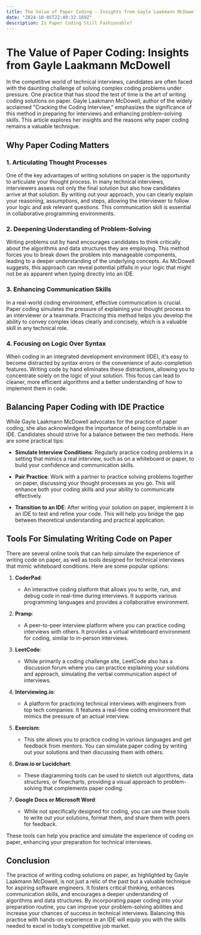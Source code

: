 ```yaml
---
title: The Value of Paper Coding - Insights from Gayle Laakmann McDowell
date: "2024-10-05T22:40:32.169Z"
description: Is Paper Coding Still Fashionable?
---
```


# The Value of Paper Coding: Insights from Gayle Laakmann McDowell

In the competitive world of technical interviews, candidates are often faced with the daunting challenge of solving complex coding problems under pressure. One practice that has stood the test of time is the art of writing coding solutions on paper. Gayle Laakmann McDowell, author of the widely acclaimed "Cracking the Coding Interview," emphasizes the significance of this method in preparing for interviews and enhancing problem-solving skills. This article explores her insights and the reasons why paper coding remains a valuable technique.

## Why Paper Coding Matters

### 1. Articulating Thought Processes

One of the key advantages of writing solutions on paper is the opportunity to articulate your thought process. In many technical interviews, interviewers assess not only the final solution but also how candidates arrive at that solution. By writing out your approach, you can clearly explain your reasoning, assumptions, and steps, allowing the interviewer to follow your logic and ask relevant questions. This communication skill is essential in collaborative programming environments.

### 2. Deepening Understanding of Problem-Solving

Writing problems out by hand encourages candidates to think critically about the algorithms and data structures they are employing. This method forces you to break down the problem into manageable components, leading to a deeper understanding of the underlying concepts. As McDowell suggests, this approach can reveal potential pitfalls in your logic that might not be as apparent when typing directly into an IDE.

### 3. Enhancing Communication Skills

In a real-world coding environment, effective communication is crucial. Paper coding simulates the pressure of explaining your thought process to an interviewer or a teammate. Practicing this method helps you develop the ability to convey complex ideas clearly and concisely, which is a valuable skill in any technical role.

### 4. Focusing on Logic Over Syntax

When coding in an integrated development environment (IDE), it's easy to become distracted by syntax errors or the convenience of auto-completion features. Writing code by hand eliminates these distractions, allowing you to concentrate solely on the logic of your solution. This focus can lead to cleaner, more efficient algorithms and a better understanding of how to implement them in code.

## Balancing Paper Coding with IDE Practice

While Gayle Laakmann McDowell advocates for the practice of paper coding, she also acknowledges the importance of being comfortable in an IDE. Candidates should strive for a balance between the two methods. Here are some practical tips:

- **Simulate Interview Conditions**: Regularly practice coding problems in a setting that mimics a real interview, such as on a whiteboard or paper, to build your confidence and communication skills.

- **Pair Practice**: Work with a partner to practice solving problems together on paper, discussing your thought processes as you go. This will enhance both your coding skills and your ability to communicate effectively.

- **Transition to an IDE**: After writing your solution on paper, implement it in an IDE to test and refine your code. This will help you bridge the gap between theoretical understanding and practical application.

## Tools For Simulating Writing Code on Paper
There are several online tools that can help simulate the experience of writing code on paper, as well as tools designed for technical interviews that mimic whiteboard conditions. Here are some popular options:

1. **CoderPad**:
   - An interactive coding platform that allows you to write, run, and debug code in real-time during interviews. It supports various programming languages and provides a collaborative environment.

2. **Pramp**:
   - A peer-to-peer interview platform where you can practice coding interviews with others. It provides a virtual whiteboard environment for coding, similar to in-person interviews.

3. **LeetCode**:
   - While primarily a coding challenge site, LeetCode also has a discussion forum where you can practice explaining your solutions and approach, simulating the verbal communication aspect of interviews.

4. **Interviewing.io**:
   - A platform for practicing technical interviews with engineers from top tech companies. It features a real-time coding environment that mimics the pressure of an actual interview.

5. **Exercism**:
   - This site allows you to practice coding in various languages and get feedback from mentors. You can simulate paper coding by writing out your solutions and then discussing them with others.

6. **Draw.io or Lucidchart**:
   - These diagramming tools can be used to sketch out algorithms, data structures, or flowcharts, providing a visual approach to problem-solving that complements paper coding.

7. **Google Docs or Microsoft Word**:
   - While not specifically designed for coding, you can use these tools to write out your solutions, format them, and share them with peers for feedback.

These tools can help you practice and simulate the experience of coding on paper, enhancing your preparation for technical interviews.

## Conclusion

The practice of writing coding solutions on paper, as highlighted by Gayle Laakmann McDowell, is not just a relic of the past but a valuable technique for aspiring software engineers. It fosters critical thinking, enhances communication skills, and encourages a deeper understanding of algorithms and data structures. By incorporating paper coding into your preparation routine, you can improve your problem-solving abilities and increase your chances of success in technical interviews. Balancing this practice with hands-on experience in an IDE will equip you with the skills needed to excel in today’s competitive job market.